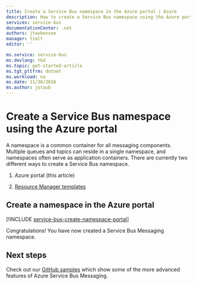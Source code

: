 ```yaml
---
title: Create a Service Bus namespace in the Azure portal | Azure
description: How to create a Service Bus namespace using the Azure portal.
services: service-bus
documentationCenter: .net
authors: jtaubensee
manager: timlt
editor: ''

ms.service: service-bus
ms.devlang: tbd
ms.topic: get-started-article
ms.tgt_pltfrm: dotnet
ms.workload: na
ms.date: 11/30/2016
ms.author: jotaub
---
```


# Create a Service Bus namespace using the Azure portal
A namespace is a common container for all messaging components. Multiple queues and topics can reside in a single namespace, and namespaces often serve as application containers. There are currently two different ways to create a Service Bus namespace.

1. Azure portal (this article)

2. [Resource Manager templates][create-namespace-using-arm]

## Create a namespace in the Azure portal

[!INCLUDE [service-bus-create-namespace-portal](../../includes/service-bus-create-namespace-portal.md)]

Congratulations! You have now created a Service Bus Messaging namespace.

## Next steps

Check out our [GitHub samples][github-samples] which show some of the more advanced features of Azure Service Bus Messaging.

[create-namespace-using-arm]: ./service-bus-resource-manager-overview.md
[github-samples]: https://github.com/Azure-Samples/azure-servicebus-messaging-samples